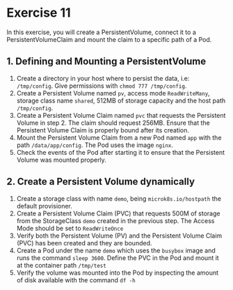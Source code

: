 # Exercise 11

In this exercise, you will create a PersistentVolume, connect it to a PersistentVolumeClaim and mount the claim to a specific path of a Pod.

## 1. Defining and Mounting a PersistentVolume

1. Create a directory in your host where to persist the data, i.e: `/tmp/config`. Give permissions with `chmod 777 /tmp/config`.
2. Create a Persistent Volume named `pv`, access mode `ReadWriteMany`, storage class name `shared`, 512MB of storage capacity and the host path `/tmp/config`.
3. Create a Persistent Volume Claim named `pvc` that requests the Persistent Volume in step 2. The claim should request 256MB. Ensure that the Persistent Volume Claim is properly bound after its creation.
4. Mount the Persistent Volume Claim from a new Pod named `app` with the path `/data/app/config`. The Pod uses the image `nginx`.
5. Check the events of the Pod after starting it to ensure that the Persistent Volume was mounted properly.

## 2. Create a Persistent Volume dynamically

1. Create a storage class with name `demo`, being `microk8s.io/hostpath` the default provisioner.
2. Create a Persistent Volume Claim (PVC) that requests 500M of storage from the StorageClass `demo` created in the previous step. The Access Mode should be set to `ReadWriteOnce`
3. Verify both the Persistent Volume (PV) and the Persistent Volume Claim (PVC) has been created and they are bounded.
4. Create a Pod under the name `demo` which uses the `busybox` image and runs the command `sleep 3600`. Define the PVC in the Pod and mount it at the container path `/tmp/test`
5. Verify the volume was mounted into the Pod by inspecting the amount of disk available with the command `df -h`
